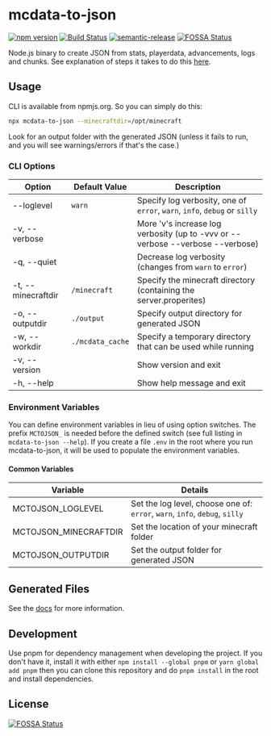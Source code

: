 # mcdata-to-json

[![npm version](https://badge.fury.io/js/mcdata-to-json.svg)](https://badge.fury.io/js/mcdata-to-json)
[![Build Status](https://travis-ci.org/nwesterhausen/mcdata-to-json.svg?branch=master)](https://travis-ci.org/nwesterhausen/mcdata-to-json)
[![semantic-release](https://img.shields.io/badge/%20%20%F0%9F%93%A6%F0%9F%9A%80-semantic--release-e10079.svg)](https://github.com/semantic-release/semantic-release)
[![FOSSA Status](https://app.fossa.com/api/projects/git%2Bgithub.com%2Fnwesterhausen%2Fmcdata-to-json.svg?type=shield)](https://app.fossa.com/projects/git%2Bgithub.com%2Fnwesterhausen%2Fmcdata-to-json?ref=badge_shield)

Node.js binary to create JSON from stats, playerdata, advancements, logs and chunks. See explanation of steps it takes to do this [here](docs/what-happens.md).

## Usage

CLI is available from npmjs.org. So you can simply do this:

```bash
npx mcdata-to-json --minecraftdir=/opt/minecraft
```

Look for an output folder with the generated JSON (unless it fails to run, and you will see warnings/errors if that's the case.)

### CLI Options

| Option             | Default Value    | Description                                                                    |
| ------------------ | ---------------- | ------------------------------------------------------------------------------ |
| --loglevel         | `warn`           | Specify log verbosity, one of `error`, `warn`, `info`, `debug` or `silly`      |
| -v, --verbose      |                  | More 'v's increase log verbosity (up to -vvv or --verbose --verbose --verbose) |
| -q, --quiet        |                  | Decrease log verbosity (changes from `warn` to `error`)                        |
| -t, --minecraftdir | `/minecraft`     | Specify the minecraft directory (containing the server.properites)             |
| -o, --outputdir    | `./output`       | Specify output directory for generated JSON                                    |
| -w, --workdir      | `./mcdata_cache` | Specify a temporary directory that can be used while running                   |
| -v, --version      |                  | Show version and exit                                                          |
| -h, --help         |                  | Show help message and exit                                                     |

### Environment Variables

You can define environment variables in lieu of using option switches. The prefix `MCTOJSON_` is needed before the defined switch (see full listing in `mcdata-to-json --help`). If you create a file `.env` in the root where you run mcdata-to-json, it will be used to populate the environment variables.

#### Common Variables

| Variable              | Details                                                                     |
| --------------------- | --------------------------------------------------------------------------- |
| MCTOJSON_LOGLEVEL     | Set the log level, choose one of: `error`, `warn`, `info`, `debug`, `silly` |
| MCTOJSON_MINECRAFTDIR | Set the location of your minecraft folder                                   |
| MCTOJSON_OUTPUTDIR    | Set the output folder for generated JSON                                    |

## Generated Files

See the [docs](docs/created-files.md) for more information.

## Development

Use pnpm for dependency management when developing the project. If you don't have it, install it with either `npm install --global pnpm` or `yarn global add pnpm` then you can clone this repository and do `pnpm install` in the root and install dependencies.


## License
[![FOSSA Status](https://app.fossa.com/api/projects/git%2Bgithub.com%2Fnwesterhausen%2Fmcdata-to-json.svg?type=large)](https://app.fossa.com/projects/git%2Bgithub.com%2Fnwesterhausen%2Fmcdata-to-json?ref=badge_large)